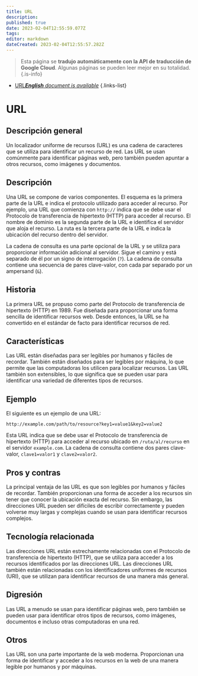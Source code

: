 ```yaml
---
title: URL
description: 
published: true
date: 2023-02-04T12:55:59.077Z
tags: 
editor: markdown
dateCreated: 2023-02-04T12:55:57.282Z
---
```


> Esta página se **tradujo automáticamente con la API de traducción de Google Cloud**.
Algunas páginas se pueden leer mejor en su totalidad.{.is-info}



- [URL***English** document is available*](/en/Knowledge-base/Dictionary/url)
{.links-list}


# URL

## Descripción general
Un localizador uniforme de recursos (URL) es una cadena de caracteres que se utiliza para identificar un recurso de red. Las URL se usan comúnmente para identificar páginas web, pero también pueden apuntar a otros recursos, como imágenes y documentos.

## Descripción
Una URL se compone de varios componentes. El esquema es la primera parte de la URL e indica el protocolo utilizado para acceder al recurso. Por ejemplo, una URL que comienza con `http://` indica que se debe usar el Protocolo de transferencia de hipertexto (HTTP) para acceder al recurso. El nombre de dominio es la segunda parte de la URL e identifica el servidor que aloja el recurso. La ruta es la tercera parte de la URL e indica la ubicación del recurso dentro del servidor.

La cadena de consulta es una parte opcional de la URL y se utiliza para proporcionar información adicional al servidor. Sigue el camino y está separado de él por un signo de interrogación (`?`). La cadena de consulta contiene una secuencia de pares clave-valor, con cada par separado por un ampersand (`&`).

## Historia
La primera URL se propuso como parte del Protocolo de transferencia de hipertexto (HTTP) en 1989. Fue diseñada para proporcionar una forma sencilla de identificar recursos web. Desde entonces, la URL se ha convertido en el estándar de facto para identificar recursos de red.

## Características
Las URL están diseñadas para ser legibles por humanos y fáciles de recordar. También están diseñados para ser legibles por máquina, lo que permite que las computadoras los utilicen para localizar recursos. Las URL también son extensibles, lo que significa que se pueden usar para identificar una variedad de diferentes tipos de recursos.

## Ejemplo
El siguiente es un ejemplo de una URL:

`http://example.com/path/to/resource?key1=value1&key2=value2`

Esta URL indica que se debe usar el Protocolo de transferencia de hipertexto (HTTP) para acceder al recurso ubicado en `/ruta/al/recurso` en el servidor `example.com`. La cadena de consulta contiene dos pares clave-valor, `clave1=valor1` y `clave2=valor2`.

## Pros y contras
La principal ventaja de las URL es que son legibles por humanos y fáciles de recordar. También proporcionan una forma de acceder a los recursos sin tener que conocer la ubicación exacta del recurso. Sin embargo, las direcciones URL pueden ser difíciles de escribir correctamente y pueden volverse muy largas y complejas cuando se usan para identificar recursos complejos.

## Tecnología relacionada
Las direcciones URL están estrechamente relacionadas con el Protocolo de transferencia de hipertexto (HTTP), que se utiliza para acceder a los recursos identificados por las direcciones URL. Las direcciones URL también están relacionadas con los identificadores uniformes de recursos (URI), que se utilizan para identificar recursos de una manera más general.

## Digresión
Las URL a menudo se usan para identificar páginas web, pero también se pueden usar para identificar otros tipos de recursos, como imágenes, documentos e incluso otras computadoras en una red.

## Otros
Las URL son una parte importante de la web moderna. Proporcionan una forma de identificar y acceder a los recursos en la web de una manera legible por humanos y por máquinas.